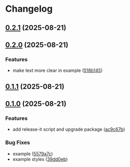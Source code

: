 # Changelog

## [0.2.1](https://github.com/watadarkstar/react-native-parlant/compare/0.2.0...0.2.1) (2025-08-21)

## [0.2.0](https://github.com/watadarkstar/react-native-parlant/compare/0.1.1...0.2.0) (2025-08-21)

### Features

* make text more clear in example ([518b145](https://github.com/watadarkstar/react-native-parlant/commit/518b1458b5d23f22ae233a74a98f111aeb8b5f25))

## [0.1.1](https://github.com/watadarkstar/react-native-parlant/compare/0.1.0...0.1.1) (2025-08-21)

## [0.1.0](https://github.com/watadarkstar/react-native-parlant/compare/0.0.6...0.1.0) (2025-08-21)

### Features

* add release-it script and upgrade package ([ac9c67b](https://github.com/watadarkstar/react-native-parlant/commit/ac9c67b3e38f0d831e972b271498a49ded7875c1))

### Bug Fixes

* example ([5579a7c](https://github.com/watadarkstar/react-native-parlant/commit/5579a7ce6d56c402e714b08e5338ad15c7f66ccd))
* example styles ([39dd0eb](https://github.com/watadarkstar/react-native-parlant/commit/39dd0ebc882d3c32dc575754c2e2ba7e29c3d73d))
